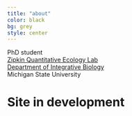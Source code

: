 ```yaml
---
title: "about"
color: black
bg: grey
style: center
---
```

PhD student<br>
[Zipkin Quantitative Ecology Lab](https://msu.edu/user/ezipkin/)<br>
[Department of Integrative Biology](https://integrativebiology.natsci.msu.edu/)<br>
Michigan State University<br>

# **Site in development**

<span class="fa-stack" style="font-size:250px"></span>

<span class="biopic"></span>
